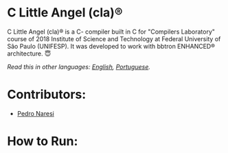 # C Little Angel (cla)®
C Little Angel (cla)® is a C- compiler built in C for "Compilers Laboratory" course of 2018 Institute of Science and Technology at Federal University of São Paulo (UNIFESP). It was developed to work with bbtron ENHANCED® architecture. 😇

*Read this in other languages: [English](README.md), [Portuguese](README.pt-BR.md).*

# Contributors:
- [Pedro Naresi](https://github.com/pedronaresi)

# How to Run:
